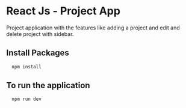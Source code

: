 # React Js - Project App

Project application with the features like adding a project and edit and delete project with sidebar.

## Install Packages

```bash
  npm install
```
## To run the application

```bash
  npm run dev
```
